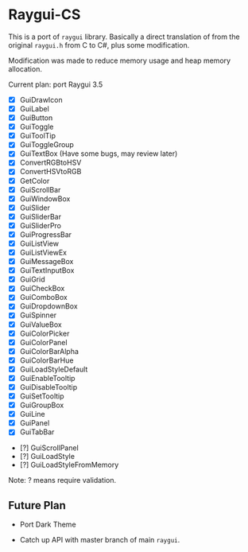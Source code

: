 # Raygui-CS

This is a port of `raygui` library. Basically a direct translation of from the original `raygui.h` from C to C#, plus some modification.

Modification was made to reduce memory usage and heap memory allocation.

Current plan: port Raygui 3.5

- [x] GuiDrawIcon
- [x] GuiLabel
- [x] GuiButton
- [x] GuiToggle
- [x] GuiToolTip
- [x] GuiToggleGroup
- [x] GuiTextBox (Have some bugs, may review later)
- [x] ConvertRGBtoHSV
- [x] ConvertHSVtoRGB
- [x] GetColor
- [x] GuiScrollBar
- [x] GuiWindowBox
- [x] GuiSlider
- [x] GuiSliderBar
- [x] GuiSliderPro
- [x] GuiProgressBar
- [x] GuiListView
- [x] GuiListViewEx
- [x] GuiMessageBox
- [x] GuiTextInputBox
- [x] GuiGrid
- [x] GuiCheckBox
- [x] GuiComboBox
- [x] GuiDropdownBox
- [x] GuiSpinner
- [x] GuiValueBox
- [x] GuiColorPicker
- [x] GuiColorPanel
- [x] GuiColorBarAlpha
- [x] GuiColorBarHue
- [x] GuiLoadStyleDefault
- [x] GuiEnableTooltip
- [x] GuiDisableTooltip
- [x] GuiSetTooltip
- [x] GuiGroupBox
- [x] GuiLine
- [x] GuiPanel
- [x] GuiTabBar
- [?] GuiScrollPanel
- [?] GuiLoadStyle
- [?] GuiLoadStyleFromMemory

Note: ? means require validation.

## Future Plan

- Port Dark Theme

- Catch up API with master branch of main `raygui`.
